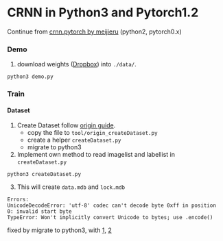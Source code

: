 # CRNN in Python3 and Pytorch1.2
Continue from [crnn.pytorch by meijieru](https://github.com/meijieru/crnn.pytorch) (python2, pytorch0.x) 

### Demo
1. download weights ([Dropbox](https://www.dropbox.com/s/dboqjk20qjkpta3/crnn.pth?dl=0)) into `./data/`.
```
python3 demo.py
```

### Train 
#### Dataset
1. Create Dataset follow [origin guide](https://github.com/bgshih/crnn#train-a-new-model).
    - copy the file to `tool/origin_createDataset.py`
    - create a helper `createDataset.py`
    - migrate to python3
2. Implement own method to read imagelist and labellist in `createDataset.py`
```
python3 createDataset.py
```
3. This will create `data.mdb` and `lock.mdb`

```
Errors:
UnicodeDecodeError: 'utf-8' codec can't decode byte 0xff in position 0: invalid start byte
TypeError: Won't implicitly convert Unicode to bytes; use .encode()
```
fixed by migrate to python3, with [1](https://github.com/ckhui/HelloCRNN-Pytorch/commit/35e4ce3249850c6aa5d073d379e7348a388d3180#diff-c3e48fa72f247192cd5dbd41ad6eae03), [2](https://github.com/ckhui/HelloCRNN-Pytorch/commit/3da4e5535e863ec6f4200bbdae8425969b8c4a76#diff-c3e48fa72f247192cd5dbd41ad6eae03)